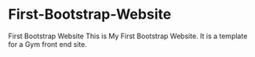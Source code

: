 # First-Bootstrap-Website
First Bootstrap Website
This is My First Bootstrap Website. 
It is a template for a Gym front end site.
